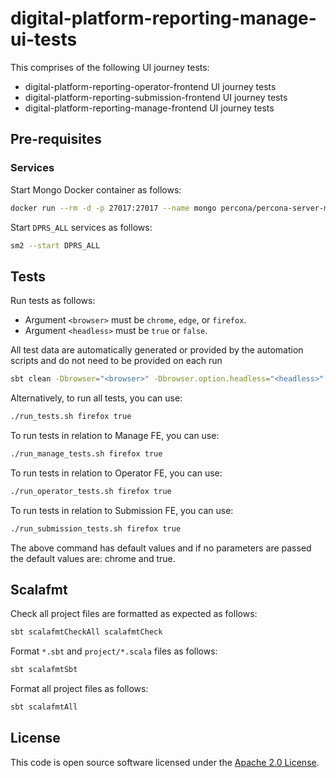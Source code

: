 # digital-platform-reporting-manage-ui-tests

This comprises of the following UI journey tests: 
* digital-platform-reporting-operator-frontend UI journey tests
* digital-platform-reporting-submission-frontend UI journey tests
* digital-platform-reporting-manage-frontend UI journey tests

## Pre-requisites

### Services

Start Mongo Docker container as follows:

```bash
docker run --rm -d -p 27017:27017 --name mongo percona/percona-server-mongodb:5.0
```

Start `DPRS_ALL` services as follows:

```bash
sm2 --start DPRS_ALL
```

## Tests

Run tests as follows:

* Argument `<browser>` must be `chrome`, `edge`, or `firefox`.
* Argument `<headless>` must be `true` or `false`.

All test data are automatically generated or provided by the automation scripts and do not need to be provided on each run

```bash
sbt clean -Dbrowser="<browser>" -Dbrowser.option.headless="<headless>" "testOnly uk.gov.hmrc.ui.specs.*" testReport
```

Alternatively, to run all tests, you can use:
```bash
./run_tests.sh firefox true
```

To run tests in relation to Manage FE, you can use:
```bash
./run_manage_tests.sh firefox true
```

To run tests in relation to Operator FE, you can use:
```bash
./run_operator_tests.sh firefox true
```

To run tests in relation to Submission FE, you can use:
```bash
./run_submission_tests.sh firefox true
```

The above command has default values and if no parameters are passed the default values are: chrome and true.


## Scalafmt

Check all project files are formatted as expected as follows:

```bash
sbt scalafmtCheckAll scalafmtCheck
```

Format `*.sbt` and `project/*.scala` files as follows:

```bash
sbt scalafmtSbt
```

Format all project files as follows:

```bash
sbt scalafmtAll
```

## License

This code is open source software licensed under the [Apache 2.0 License]("http://www.apache.org/licenses/LICENSE-2.0.html").
